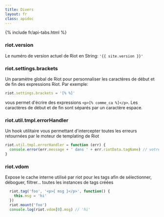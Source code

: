 ```yaml
---
title: Divers
layout: fr
class: apidoc
---
```


{% include fr/api-tabs.html %}


### <a name="version"></a> riot.version

Le numéro de version actuel de Riot en String: `'{{ site.version }}'`


### <a name="brackets"></a> riot.settings.brackets

Un paramètre global de Riot pour personnaliser les caractères de début et de fin des expressions Riot. Par exemple:


``` js
riot.settings.brackets = '[% %]'
```

vous permet d'écrire des expressions `<p>[% comme_ca %]</p>`. Les caractères de début et de fin sont séparés par un caractère espace.

### <a name="tmpl-errors"></a> riot.util.tmpl.errorHandler

Un hook utilitaire vous permettant d'intercepter toutes les erreurs retournées par le moteur de templating de Riot

```js
riot.util.tmpl.errorHandler = function (err) {
  console.error(err.message + ' dans ' + err.riotData.tagName) // votre logique de gestion d'erreur ici
}
```

### <a name="vdom"></a> riot.vdom

Expose le cache interne utilisé par riot pour les tags afin de sélectionner, déboguer, filtrer... toutes les instances de tags créées

```js
  riot.tag('foo', '<p>{ msg }</p>', function() {
    this.msg = 'hi'
  })
  riot.mount('foo')
  console.log(riot.vdom[0].msg) // 'hi'
```

